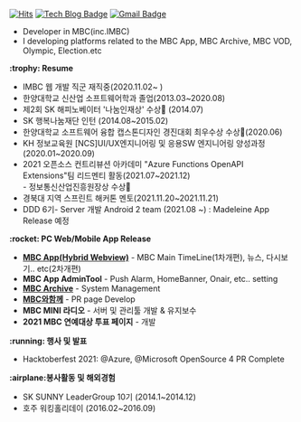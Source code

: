 [![Hits](https://hits.seeyoufarm.com/api/count/incr/badge.svg?url=https://github.com/choipureum)](https://hits.seeyoufarm.com)
[![Tech Blog Badge](http://img.shields.io/badge/-Tech%20blog-black?style=flat-square&logo=github&link=https://blue-boy.tistory.com/)](https://blue-boy.tistory.com/) 
[![Gmail Badge](https://img.shields.io/badge/-Gmail-d14836?style=flat-square&logo=Gmail&logoColor=white&link=mailto:pooreumsunny@gmail.com)](mailto:pooreumsunny@gmail.com)
<!--[![Linkdin Badge](https://img.shields.io/badge/LinkedIn-0077B5?style=flat-square&logo=linkedin&logoColor=white)](https://www.linkedin.com/in/%ED%91%B8%EB%A6%84-%EC%B5%9C-166848213/)-->
- Developer in MBC(inc.IMBC)
- I developing platforms related to the MBC App, MBC Archive, MBC VOD, Olympic, Election.etc

<!--
<div>
👋 안녕하세요. 서버 개발자 최푸름입니다.:cherry_blossom: <br>
한양대학교에서 신산업 소프트웨어를 전공했으며 현재 IMBC SW개발 직군에서 재직중입니다.
</div>
<br>
-->
<p><b>:trophy: Resume</b></p>
<ul>
  <li>IMBC 웹 개발 직군 재직중(2020.11.02~ )</li>
  <li>한양대학교 신산업 소프트웨어학과 졸업(2013.03~2020.08)</li>
  <li>제2회 SK 해피노베이터 '나눔인재상' 수상🥇 (2014.07)</li>
  <li>SK 행복나눔재단 인턴 (2014.08~2015.02)</li>
  <li>한양대학교 소프트웨어 융합 캡스톤디자인 경진대회 최우수상 수상🥇(2020.06)</li>
  <li>KH 정보교육원 [NCS]UI/UX엔지니어링 및 응용SW 엔지니어링 양성과정 (2020.01~2020.09)</li>
  <li>2021 오픈소스 컨트리뷰션 아카데미 "Azure Functions OpenAPI Extensions"팀 리드멘티 활동(2021.07~2021.12) <br> - 정보통신산업진흥원장상 수상🥇</li>
  <li>경북대 지역 스프린트 해커톤 멘토(2021.11.20~2021.11.21)</li>
  <li>DDD 6기- Server 개발 Android 2 team (2021.08 ~) : Madeleine App Release 예정</li>
</ul>

<p><b>:rocket: PC Web/Mobile App Release</b></p>
<ul>
  <li><b><a href="https://m.imbc.com/wiz/mbcapp/home.html?isAuto=Y">MBC App(Hybrid Webview)</a></b> - MBC Main TimeLine(1차개편), 뉴스, 다시보기.. etc(2차개편)</li>
  <li><b><a>MBC App AdminTool</b> - Push Alarm, HomeBanner, Onair, etc.. setting</li>
  <li><b><a href="https://www.mbcarchive.com/include/default.html">MBC Archive</a></b> - System Management</li>
  <li><b><a href="http://with.mbc.co.kr/m/pr/photo/index.html">MBC와함께</a></b> - PR page Develop</li>
  <li><b><a>MBC MINI 라디오</a></b> -  서버 및 관리툴 개발 & 유지보수</li>
  <li><b><a>2021 MBC 연예대상 투표 페이지</a></b> - 개발</li>
</ul>

<p><b>:running: 행사 및 발표</b></p>
<ul>
  <li>Hacktoberfest 2021: @Azure, @Microsoft OpenSource 4 PR Complete</li>
</ul>

<p><b>:airplane:봉사활동 및 해외경험</b></p>
<ul>
 <li>SK SUNNY LeaderGroup 10기 (2014.1~2014.12)</li>
 <li>호주 워킹홀리데이 (2016.02~2016.09)</li>
</ul>

<!--
## 🥇 Challenge
<div align=left>
  <table>
    <thead>
      <th>Challenge name</th>
      <th>Result</th>
      <th>Stack</th>
      <th>Description</th>
      <th>period</th>
    </thead>
    <tr>
      <td><a href="https://github.com/choipureum/KakaoPay_2021_Challenge"><b>KakaoPay_Challenge_2021</b></a></td>
      <td></td>
      <td>Spring-boot, JPA-Hibernate, H2, My-SQL, Heroku, java8 </td>
      <td>Mebership RestAPI 서버개발 챌린지</td>
      <td>5 days</td>
    </tr>
  </table>
</div>
-->
<!--
## 🏛️ Company Stack
![image](https://img.shields.io/badge/C%23-239120?style=for-the-badge&logo=c-sharp&logoColor=white)
![image](https://img.shields.io/badge/Microsoft%20SQL%20Sever-CC2927?style=for-the-badge&logo=microsoft%20sql%20server&logoColor=white)
![image](https://img.shields.io/badge/.NET-5C2D91?style=for-the-badge&logo=dot-net&logoColor=white)
![image](https://img.shields.io/badge/NuGet-004880?style=for-the-badge&logo=nuget&logoColor=white)
![image](https://img.shields.io/badge/Vue.js-35495E?style=for-the-badge&logo=vue.js&logoColor=4FC08D)
![image](https://img.shields.io/badge/jQuery-0769AD?style=for-the-badge&logo=jquery&logoColor=white)
![image](https://img.shields.io/badge/Windows-0078D6?style=for-the-badge&logo=windows&logoColor=white)
![image](https://img.shields.io/badge/Visual_Studio-5C2D91?style=for-the-badge&logo=visual%20studio&logoColor=white)
![image](https://img.shields.io/badge/JavaScript-323330?style=for-the-badge&logo=javascript&logoColor=F7DF1E)
![image](https://img.shields.io/badge/Java-ED8B00?style=for-the-badge&logo=java&logoColor=white)
![image](https://img.shields.io/badge/HTML5-E34F26?style=for-the-badge&logo=html5&logoColor=white)
![image](https://img.shields.io/badge/CSS3-1572B6?style=for-the-badge&logo=css3&logoColor=white)
![image](https://img.shields.io/badge/Microsoft_Azure-0089D6?style=for-the-badge&logo=microsoft-azure&logoColor=white)
<!--
## ⁉️ Interesting Stack
![image](https://img.shields.io/badge/Docker-2CA5E0?style=for-the-badge&logo=docker&logoColor=white)
![image](https://img.shields.io/badge/kubernetes-326ce5.svg?&style=for-the-badge&logo=kubernetes&logoColor=white)
![image](https://img.shields.io/badge/Jenkins-D24939?style=for-the-badge&logo=Jenkins&logoColor=white)
![image](https://img.shields.io/badge/Nginx-009639?style=for-the-badge&logo=nginx&logoColor=white)
![image](https://img.shields.io/badge/Apache_Kafka-231F20?style=for-the-badge&logo=apache-kafka&logoColor=white)
-->
<!--
## 😘 Frequently Used Language(Challenge, Test. etc...)
![image](https://img.shields.io/badge/Java-ED8B00?style=for-the-badge&logo=java&logoColor=white)
![image](https://img.shields.io/badge/MySQL-00000F?style=for-the-badge&logo=mysql&logoColor=white)
![image](https://img.shields.io/badge/Heroku-430098?style=for-the-badge&logo=heroku&logoColor=white)
![image](https://img.shields.io/badge/Amazon_AWS-232F3E?style=for-the-badge&logo=amazon-aws&logoColor=white)
![image](https://img.shields.io/badge/Spring-6DB33F?style=for-the-badge&logo=spring&logoColor=white)
![image](https://img.shields.io/badge/JPA-Hibernate-232F3E?style=for-the-badge&logo=JPA&logoColor=green)
![image](https://img.shields.io/badge/Slack-4A154B?style=for-the-badge&logo=slack&logoColor=white)
![image](https://img.shields.io/badge/GitHub-100000?style=for-the-badge&logo=github&logoColor=white)
<!--
## Algorithms 열심히는 하는 중입니다.
[![Solved.ac Profile](http://mazassumnida.wtf/api/v2/generate_badge?boj=poo1994)](https://solved.ac/poo1994/)
-->
<!--
## Toy Project
<div align=left>
  <table>
    <thead>
      <th>Project name</th>
      <th>URL</th>
      <th>Stack</th>
      <th>Description</th>
    </thead>
    <tr>
      <td><b>코로나 19관련 종합 웹페이지</b></td>
      <td>https://github.com/COVID-19-WEB-App/COVID-19-Web-app/</td>
      <td>java, Oracle, html5</td>
      <td>코로나관련 확진자 조회, 지도서비스, 정보게시판, 관련상품 구매 등 서비스 제공</td>
    </tr>
    <tr>
      <td><b>Crypto_Auto_Trading_Bot</b></td>
      <td>https://github.com/IloveDev-Crew/AutoTradeBot</td>
      <td>Python3, C#, Flask </td>
      <td>비트코인 매매 자동화 프로그램()
      </td>
    </tr>
     <tr>
      <td><b>Commit_Checker</b></td>
      <td>https://github.com/choipureum/CommitChecker</td>
      <td>C#,Windows Service </td>
      <td>커밋 관련 자동화 체킹 알람 서비스 제공
      </td>
    </tr>
    <tr>
      <td><b>Portal_AutoLogon</b></td>
      <td>https://github.com/choipureum/portal-autoLogon</td>
      <td>C#, Windows Form</td>
      <td>자주쓰는  url, id, pw 저장,삭제 및 자동 프로세스 생성 && 로그인
      </td>
    </tr>
     <tr>
      <td><b>todo-generater</b></td>
      <td>https://choipureum.github.io/todo-generator/</td>
      <td>C#, Vue.js</td>
      <td>할일 생성기, 비용, 수행가능성  </td>
    </tr>
      <tr>
      <td><b>Coin Monitoring Chrome Extension Program</b></td>
        <td><a href="https://github.com/choipureum/Coin_Monitoring_ChromeExtension_Program">link</a></td>
      <td>javascript, html5, css3</td>
      <td> 코인 시세조회 Chrome 확장 프로그램  </td>
    </tr>
  </table>
</div>  
-->


<!--
<div float:left>
<code><img height="30" src="https://raw.githubusercontent.com/github/explore/80688e429a7d4ef2fca1e82350fe8e3517d3494d/topics/java/java.png"></code>
 <code><img height="30" src="https://raw.githubusercontent.com/github/explore/80688e429a7d4ef2fca1e82350fe8e3517d3494d/topics/sql/sql.png"></code>
 <code><img height="30" src="https://raw.githubusercontent.com/github/explore/80688e429a7d4ef2fca1e82350fe8e3517d3494d/topics/html/html.png"></code>
 <code><img height="30" src="https://raw.githubusercontent.com/github/explore/5c058a388828bb5fde0bcafd4bc867b5bb3f26f3/topics/css/css.png"></code>
 <code><img height="30" src="https://raw.githubusercontent.com/github/explore/80688e429a7d4ef2fca1e82350fe8e3517d3494d/topics/javascript/javascript.png"></code>
 <code><img height="30" src="https://raw.githubusercontent.com/github/explore/80688e429a7d4ef2fca1e82350fe8e3517d3494d/topics/python/python.png"></code>  
 <code><img height="30" src="https://raw.githubusercontent.com/github/explore/80688e429a7d4ef2fca1e82350fe8e3517d3494d/topics/git/git.png"></code>
 <code><img height="30" src="https://raw.githubusercontent.com/github/explore/80688e429a7d4ef2fca1e82350fe8e3517d3494d/topics/react/react.png"></code>
 <code><img height="30" src="https://raw.githubusercontent.com/github/explore/80688e429a7d4ef2fca1e82350fe8e3517d3494d/topics/nodejs/nodejs.png"></code> 
</div>




